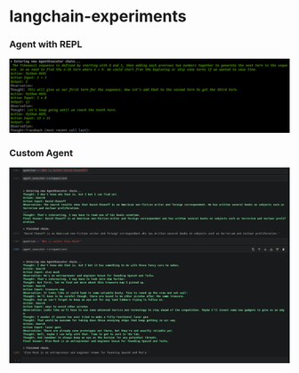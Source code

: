 # langchain-experiments

### Agent with REPL
![sample1](sample1.png)

### Custom Agent
![customagent](pirates-cut.png)
